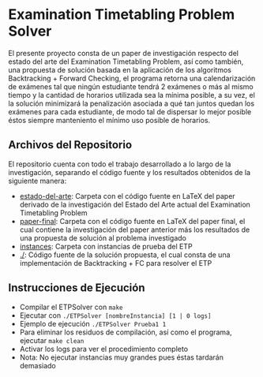 # Examination Timetabling Problem Solver

El presente proyecto consta de un paper de investigación respecto del estado del arte del Examination Timetabling Problem, así como también, una propuesta de solución basada en la aplicación de los algoritmos Backtracking + Forward Checking, el programa retorna una calendarización de exámenes tal que ningún estudiante tendrá 2 exámenes o más al mismo tiempo y la cantidad de horarios utilizada sea la mínima posible, a su vez, el la solución minimizará la penalización asociada a qué tan juntos quedan los exámenes para cada estudiante, de modo tal de dispersar lo mejor posible éstos siempre manteniento el mínimo uso posible de horarios.

## Archivos del Repositorio

El repositorio cuenta con todo el trabajo desarrollado a lo largo de la investigación, separando el código fuente y los resultados obtenidos de la siguiente manera:

* [estado-del-arte](./estado-del-arte): Carpeta con el código fuente en LaTeX del paper derivado de la investigación del Estado del Arte actual del Examination Timetabling Problem
* [paper-final](./paper-final): Carpeta con el código fuente en LaTeX del paper final, el cual contiene la investigación del paper anterior más los resultados de una propuesta de solución al problema investigado
* [instances](./instances): Carpeta con instancias de prueba del ETP
* [./](./): Código fuente de la solución propuesta, el cual consta de una implementación de Backtracking + FC para resolver el ETP

## Instrucciones de Ejecución

* Compilar el ETPSolver con `make`
* Ejecutar con `./ETPSolver [nombreInstancia] [1 | 0 logs]`
* Ejemplo de ejecución `./ETPSolver Prueba1 1`
* Para eliminar los residuos de compilación, así como el programa, ejecutar `make clean`
* Activar los logs para ver el procedimiento completo
* Nota: No ejecutar instancias muy grandes pues éstas tardarán demasiado


